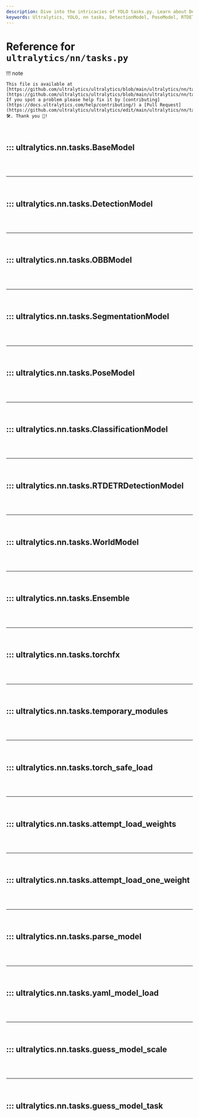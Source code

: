 ```yaml
---
description: Dive into the intricacies of YOLO tasks.py. Learn about DetectionModel, PoseModel and more for powerful AI development.
keywords: Ultralytics, YOLO, nn tasks, DetectionModel, PoseModel, RTDETRDetectionModel, model weights, parse model, AI development
---
```


# Reference for `ultralytics/nn/tasks.py`

!!! note

    This file is available at [https://github.com/ultralytics/ultralytics/blob/main/ultralytics/nn/tasks.py](https://github.com/ultralytics/ultralytics/blob/main/ultralytics/nn/tasks.py). If you spot a problem please help fix it by [contributing](https://docs.ultralytics.com/help/contributing/) a [Pull Request](https://github.com/ultralytics/ultralytics/edit/main/ultralytics/nn/tasks.py) 🛠️. Thank you 🙏!

<br>

## ::: ultralytics.nn.tasks.BaseModel

<br><br><hr><br>

## ::: ultralytics.nn.tasks.DetectionModel

<br><br><hr><br>

## ::: ultralytics.nn.tasks.OBBModel

<br><br><hr><br>

## ::: ultralytics.nn.tasks.SegmentationModel

<br><br><hr><br>

## ::: ultralytics.nn.tasks.PoseModel

<br><br><hr><br>

## ::: ultralytics.nn.tasks.ClassificationModel

<br><br><hr><br>

## ::: ultralytics.nn.tasks.RTDETRDetectionModel

<br><br><hr><br>

## ::: ultralytics.nn.tasks.WorldModel

<br><br><hr><br>

## ::: ultralytics.nn.tasks.Ensemble

<br><br><hr><br>

## ::: ultralytics.nn.tasks.torchfx

<br><br><hr><br>

## ::: ultralytics.nn.tasks.temporary_modules

<br><br><hr><br>

## ::: ultralytics.nn.tasks.torch_safe_load

<br><br><hr><br>

## ::: ultralytics.nn.tasks.attempt_load_weights

<br><br><hr><br>

## ::: ultralytics.nn.tasks.attempt_load_one_weight

<br><br><hr><br>

## ::: ultralytics.nn.tasks.parse_model

<br><br><hr><br>

## ::: ultralytics.nn.tasks.yaml_model_load

<br><br><hr><br>

## ::: ultralytics.nn.tasks.guess_model_scale

<br><br><hr><br>

## ::: ultralytics.nn.tasks.guess_model_task

<br><br>
